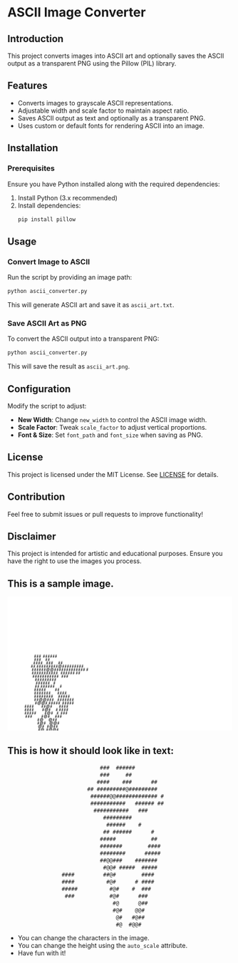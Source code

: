 # ASCII Image Converter

## Introduction
This project converts images into ASCII art and optionally saves the ASCII output as a transparent PNG using the Pillow (PIL) library.

## Features
- Converts images to grayscale ASCII representations.
- Adjustable width and scale factor to maintain aspect ratio.
- Saves ASCII output as text and optionally as a transparent PNG.
- Uses custom or default fonts for rendering ASCII into an image.

## Installation
### Prerequisites
Ensure you have Python installed along with the required dependencies:

1. Install Python (3.x recommended)
2. Install dependencies:
   ```sh
   pip install pillow
   ```

## Usage
### Convert Image to ASCII
Run the script by providing an image path:
```sh
python ascii_converter.py
```
This will generate ASCII art and save it as `ascii_art.txt`.

### Save ASCII Art as PNG
To convert the ASCII output into a transparent PNG:
```sh
python ascii_converter.py
```
This will save the result as `ascii_art.png`.

## Configuration
Modify the script to adjust:
- **New Width**: Change `new_width` to control the ASCII image width.
- **Scale Factor**: Tweak `scale_factor` to adjust vertical proportions.
- **Font & Size**: Set `font_path` and `font_size` when saving as PNG.

## License
This project is licensed under the MIT License. See [LICENSE](LICENSE) for details.

## Contribution
Feel free to submit issues or pull requests to improve functionality!

## Disclaimer
This project is intended for artistic and educational purposes. Ensure you have the right to use the images you process.

## This is a sample image.
<img src="https://github.com/roshaanmehar/ASCII-Art/blob/main/ascii_art.png" alt="sample ascii art" height="300">

## This is how it should look like in text:



                                 ###  ######                                    
                                 ###     ##                                     
                                ####    ###      ##                             
                             ## #########@#########                             
                              ######@@############# #                           
                              ###########   ###### ##                           
                               ###########   ###                                
                                  #########                                     
                                   ######    #                                  
                                  ## ######      #                              
                                 #####           ##                             
                                 #######        ####                            
                                 ########      #####                            
                                 ##@@###    #######                             
                                  #@@# #####  #####                             
                     ####         ##@#        ####                              
                     ####          #@#      # ####                              
                     #####          #@#    #  ###                               
                      ###           #@#      ###                                
                                     #@      @##                                
                                     #@#    @@#                                 
                                      @#   #@##                                 
                                      #@  #@@#                                  



- You can change the characters in the image.
- You can change the height using the ```` auto_scale ```` attribute.
- Have fun with it!
